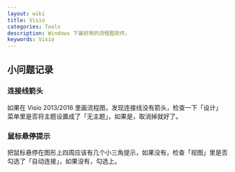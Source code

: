 ```yaml
---
layout: wiki
title: Visio
categories: Tools
description: Windows 下最好用的流程图软件。
keywords: Visio
---
```


## 小问题记录

### 连接线箭头

如果在 Visio 2013/2016 里画流程图，发现连接线没有箭头，检查一下「设计」菜单里是否将主题设置成了「无主题」，如果是，取消掉就好了。

### 鼠标悬停提示

把鼠标悬停在图形上四周应该有几个小三角提示，如果没有，检查「视图」里是否勾选了「自动连接」，如果没有，勾选上。
